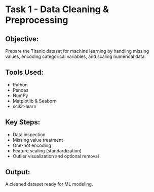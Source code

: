 # Task 1 - Data Cleaning & Preprocessing

## Objective:
Prepare the Titanic dataset for machine learning by handling missing values, encoding categorical variables, and scaling numerical data.

## Tools Used:
- Python
- Pandas
- NumPy
- Matplotlib & Seaborn
- scikit-learn

## Key Steps:
- Data inspection
- Missing value treatment
- One-hot encoding
- Feature scaling (standardization)
- Outlier visualization and optional removal

## Output:
A cleaned dataset ready for ML modeling.
